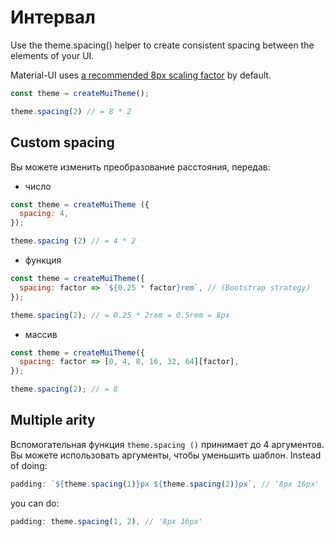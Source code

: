 # Интервал

<p class="description">Use the theme.spacing() helper to create consistent spacing between the elements of your UI.</p>

Material-UI uses [a recommended 8px scaling factor](https://material.io/design/layout/understanding-layout.html) by default.

```js
const theme = createMuiTheme();

theme.spacing(2) // = 8 * 2
```

## Custom spacing

Вы можете изменить преобразование расстояния, передав:

- число

```js
const theme = createMuiTheme ({
  spacing: 4,
});

theme.spacing (2) // = 4 * 2
```

- функция

```js
const theme = createMuiTheme({
  spacing: factor => `${0.25 * factor}rem`, // (Bootstrap strategy)
});

theme.spacing(2); // = 0.25 * 2rem = 0.5rem = 8px
```

- массив

```js
const theme = createMuiTheme({
  spacing: factor => [0, 4, 8, 16, 32, 64][factor],
});

theme.spacing(2); // = 8
```

## Multiple arity

Вспомогательная функция ` theme.spacing () ` принимает до 4 аргументов. Вы можете использовать аргументы, чтобы уменьшить шаблон. Instead of doing:

```js
padding: `${theme.spacing(1)}px ${theme.spacing(2)}px`, // '8px 16px'
```

you can do:

```js
padding: theme.spacing(1, 2), // '8px 16px'
```